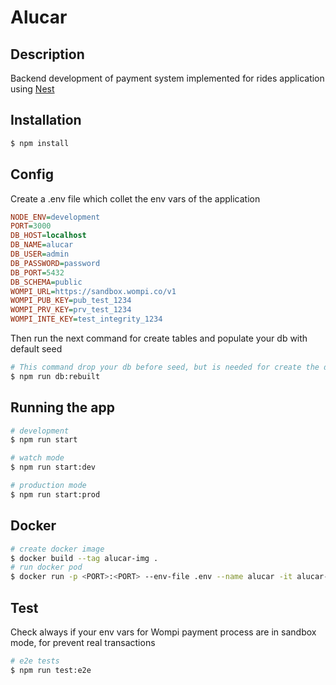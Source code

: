 # Alucar

## Description

Backend development of payment system implemented for rides application using [Nest](https://github.com/nestjs/nest)

## Installation

```bash
$ npm install
```

## Config

Create a .env file which collet the env vars of the application

```ini
NODE_ENV=development
PORT=3000
DB_HOST=localhost
DB_NAME=alucar
DB_USER=admin
DB_PASSWORD=password
DB_PORT=5432
DB_SCHEMA=public
WOMPI_URL=https://sandbox.wompi.co/v1
WOMPI_PUB_KEY=pub_test_1234
WOMPI_PRV_KEY=prv_test_1234
WOMPI_INTE_KEY=test_integrity_1234
```

Then run the next command for create tables and populate your db with default seed

```bash
# This command drop your db before seed, but is needed for create the db structure of tables
$ npm run db:rebuilt
```

## Running the app

```bash
# development
$ npm run start

# watch mode
$ npm run start:dev

# production mode
$ npm run start:prod
```

## Docker

```bash
# create docker image
$ docker build --tag alucar-img .
# run docker pod
$ docker run -p <PORT>:<PORT> --env-file .env --name alucar -it alucar-img
```

## Test

Check always if your env vars for Wompi payment process are in sandbox mode, for prevent real transactions

```bash
# e2e tests
$ npm run test:e2e
```

